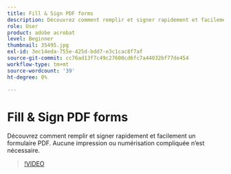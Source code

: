 ```yaml
---
title: Fill & Sign PDF forms
description: Découvrez comment remplir et signer rapidement et facilement un formulaire de PDF
role: User
product: adobe acrobat
level: Beginner
thumbnail: 35495.jpg
exl-id: 3ec14eda-755e-425d-bdd7-e3c1cac8f7af
source-git-commit: cc76ad13f7c49c27600cd6fc7a44032bf77de454
workflow-type: tm+mt
source-wordcount: '39'
ht-degree: 0%

---
```


# Fill &amp; Sign PDF forms

Découvrez comment remplir et signer rapidement et facilement un formulaire PDF. Aucune impression ou numérisation compliquée n’est nécessaire.

>[!VIDEO](https://video.tv.adobe.com/v/35495?hidetitle=true)
